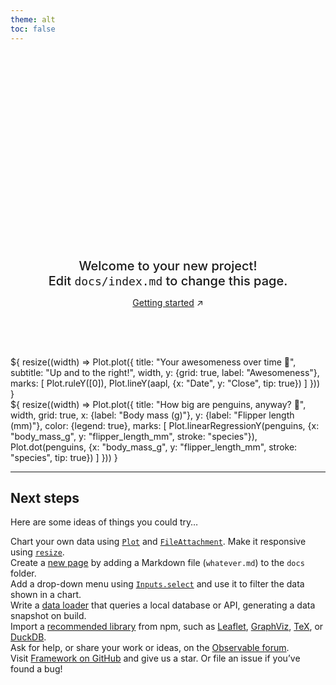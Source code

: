 ```yaml
---
theme: alt
toc: false
---
```


<style>

:root {
  --hero-font-size: 14vw;
}

@media (min-width: 640px) {
  :root {
    --hero-font-size: 72px;
  }
}

</style>

<div style="display: flex; flex-direction: column; align-items: center; font-family: var(--sans-serif); margin: 4rem 0; text-wrap: balance; text-align: center;">
  <span style="font-weight: 900; font-size: var(--hero-font-size); line-height: 1; padding: 2rem 0; background: linear-gradient(30deg, var(--theme-foreground-focus), currentColor); -webkit-background-clip: text; background-clip: text; -webkit-text-fill-color: transparent;">Hello, Observable Framework</span>
  <span style="font-weight: 500; max-width: 34em; font-size: 20px; color: var(--theme-foreground-muted);">Welcome to your new project! Edit&nbsp;<code style="font-size: 90%;">docs/index.md</code> to change this page.</span>
  <p><a href="https://cli.observablehq.com/getting-started" target="_blank">Getting started<span style="display: inline-block; margin-left: 0.25rem;">↗︎</span></a></p>
</div>

<div class="grid grid-cols-2" style="grid-auto-rows: 504px;">
  <div class="card">${
    resize((width) => Plot.plot({
      title: "Your awesomeness over time 🚀",
      subtitle: "Up and to the right!",
      width,
      y: {grid: true, label: "Awesomeness"},
      marks: [
        Plot.ruleY([0]),
        Plot.lineY(aapl, {x: "Date", y: "Close", tip: true})
      ]
    }))
  }</div>
  <div class="card">${
    resize((width) => Plot.plot({
      title: "How big are penguins, anyway? 🐧",
      width,
      grid: true,
      x: {label: "Body mass (g)"},
      y: {label: "Flipper length (mm)"},
      color: {legend: true},
      marks: [
        Plot.linearRegressionY(penguins, {x: "body_mass_g", y: "flipper_length_mm", stroke: "species"}),
        Plot.dot(penguins, {x: "body_mass_g", y: "flipper_length_mm", stroke: "species", tip: true})
      ]
    }))
  }</div>
</div>

---

## Next steps

Here are some ideas of things you could try…

<div class="grid grid-cols-4">
  <div class="card">
    Chart your own data using <a href="https://cli.observablehq.com/lib/plot"><code>Plot</code></a> and <a href="https://cli.observablehq.com/javascript/files"><code>FileAttachment</code></a>. Make it responsive using <a href="https://cli.observablehq.com/javascript/display#responsive-display"><code>resize</code></a>.
  </div>
  <div class="card">
    Create a <a href="https://cli.observablehq.com/routing">new page</a> by adding a Markdown file (<code>whatever.md</code>) to the <code>docs</code> folder.
  </div>
  <div class="card">
    Add a drop-down menu using <a href="https://cli.observablehq.com/javascript/inputs"><code>Inputs.select</code></a> and use it to filter the data shown in a chart.
  </div>
  <div class="card">
    Write a <a href="https://cli.observablehq.com/loaders">data loader</a> that queries a local database or API, generating a data snapshot on build.
  </div>
  <div class="card">
    Import a <a href="https://cli.observablehq.com/javascript/imports">recommended library</a> from npm, such as <a href="https://cli.observablehq.com/lib/leaflet">Leaflet</a>, <a href="https://cli.observablehq.com/lib/dot">GraphViz</a>, <a href="https://cli.observablehq.com/lib/tex">TeX</a>, or <a href="https://cli.observablehq.com/lib/duckdb">DuckDB</a>.
  </div>
  <div class="card">
    Ask for help, or share your work or ideas, on the <a href="https://talk.observablehq.com/">Observable forum</a>.
  </div>
  <div class="card">
    Visit <a href="https://github.com/observablehq/cli">Framework on GitHub</a> and give us a star. Or file an issue if you’ve found a bug!
  </div>
</div>
